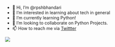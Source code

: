- 👋 Hi, I’m @rpshbhandari
- 👀 I’m interested in learning about tech in general 
- 🌱 I’m currently learning Python!
- 💞️ I’m looking to collaborate on Python Projects.
- 📫 How to reach me via [Twittter](https://twitter.com/rupesh_bhandari)

<img src="https://github-readme-stats.vercel.app/api?username=rpshbhandari&&show_icons=true">



